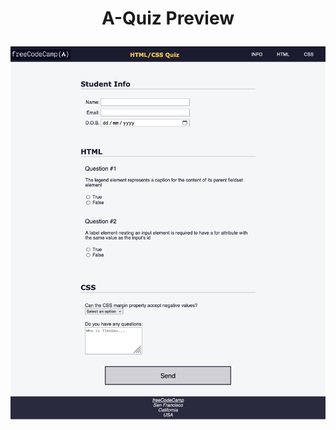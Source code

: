 # <p align="center">A-Quiz Preview</p>

<p align="center">
  <img src="https://github.com/chelspark/A-Quiz/blob/main/A%20Quiz.png?raw=true">
</p>
